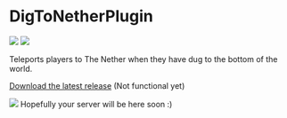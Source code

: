 # DigToNetherPlugin
![](https://img.shields.io/github/repo-size/64Terabytes/DigToNetherPlugin?style=flat-square)
![](https://img.shields.io/github/license/64Terabytes/DigToNetherPlugin?style=flat-square)

Teleports players to The Nether when they have dug to the bottom of the world.

[Download the latest release](https://github.com/64Terabytes/DigToNetherPlugin/releases/) (Not functional yet)



[![](https://bstats.org/signatures/bukkit/Dig%20to%20Nether.svg)](https://bstats.org/plugin/bukkit/Dig%20to%20Nether/18585 "Dig to Nether on bStats")
Hopefully your server will be here soon :)
